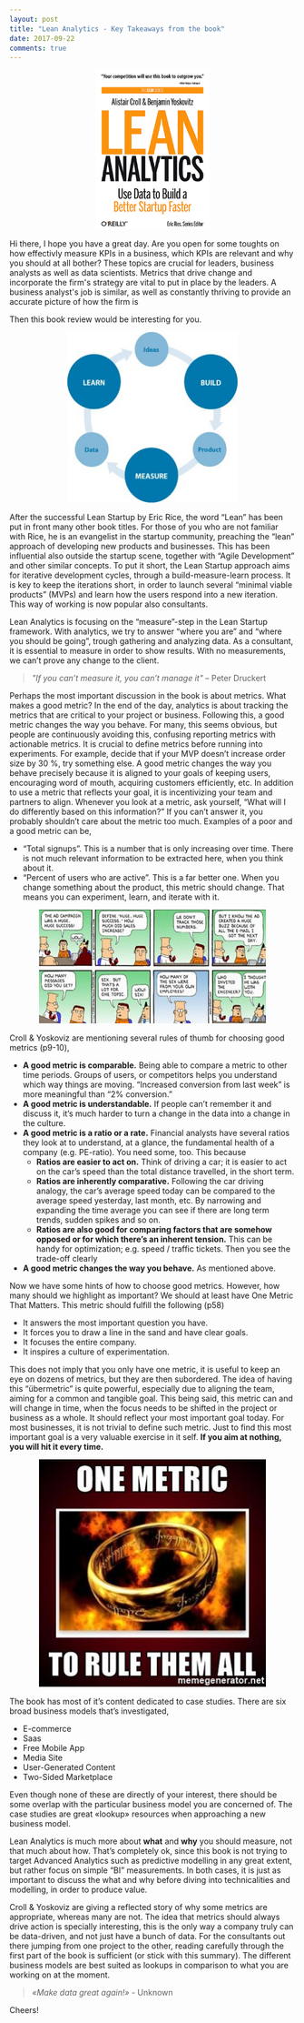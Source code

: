 ```yaml
---
layout: post
title: "Lean Analytics - Key Takeaways from the book"
date: 2017-09-22
comments: true
---
```




<p align="center">
  <img width="200" height="280" src="/figs/lean-analytics/book-cover-full_2.png">
</p>


Hi there, I hope you have a great day. Are you open for some toughts on how effectivly measure KPIs in a business, which KPIs are relevant and why you should at all bother? These topics are crucial for leaders, business analysts as well as data scientists. Metrics that drive change and incorporate the firm's strategy are vital to put in place by the leaders. A business analyst's job is similar, as well as constantly thriving to provide an accurate picture of how the firm is 

Then this book review would be interesting for you.  




<p align="center">
  <img width="300" height="300" src="/figs/lean-analytics/lean_circle.jpg">
</p>




After the successful Lean Startup by Eric Rice, the word “Lean” has been put 
in front many other book titles. For those of you who are not familiar with Rice, he is an
evangelist in the startup community, preaching the “lean” approach of developing new products 
and businesses. This has been influential also outside the startup scene, together with 
“Agile Development” and other similar concepts. To put it short, the Lean Startup approach 
aims for iterative development cycles, through a build-measure-learn process. It is key to 
keep the iterations short, in order to launch several “minimal viable products” (MVPs) and 
learn how the users respond into a new iteration. This way of working is now popular also consultants. 

Lean Analytics is focusing on the “measure”-step in the Lean Startup framework. With analytics, 
we try to answer “where you are” and “where you should be going”, trough gathering and analyzing data. 
As a consultant, it is essential to measure in order to show results. With no measurements, we can’t prove any change to the client.


 > *"If you can’t measure it, you can’t manage it"* – Peter Druckert


Perhaps the most important discussion in the book is about metrics. What makes a good metric? In the end of the day, analytics is about tracking the metrics that are critical to your project or business. Following this, a good metric changes the way you behave. For many, this seems obvious, but people are continuously avoiding this, confusing reporting metrics with actionable metrics. 
It is crucial to define metrics before running into experiments. For example, decide that if your MVP doesn’t increase order size by 30 %, try something else. A good metric changes the way you behave precisely because it is aligned to your goals of keeping users, encouraging word of mouth, acquiring customers efficiently, etc. 
In addition to use a metric that reflects your goal, it is incentivizing your team and partners to align. Whenever you look at a metric, ask yourself, “What will I do differently based on this information?” If you can’t answer it, you probably shouldn’t care about the metric too much. Examples of a poor and a good metric can be,
* “Total signups”. This is a number that is only increasing over time. There is not much relevant information to be extracted here, when you think about it.
* “Percent of users who are active”. This is a far better one. When you change something about the product, this metric should change. That means you can experiment, learn, and iterate with it. 

<p align="center">
  <img width="400" height="200" src="/figs/lean-analytics/dilbert_campaign.jpg">
</p>


Croll & Yoskoviz are mentioning several rules of thumb for choosing good metrics (p9-10),

* **A good metric is comparable.** Being able to compare a metric to other time periods. Groups of users, or competitors helps you understand which way things are moving. “Increased conversion from last week” is more meaningful than “2% conversion.” 
* **A good metric is understandable.** If people can’t remember it and discuss it, it’s much harder to turn a change in the data into a change in the culture. 
* **A good metric is a ratio or a rate.** Financial analysts have several ratios they look at to understand, at a glance, the fundamental health of a company (e.g. PE-ratio). You need some, too. This because
  * **Ratios are easier to act on.** Think of driving a car; it is easier to act on the car’s speed than the total distance travelled, in the short term. 
  * **Ratios are inherently comparative.** Following the car driving analogy, the car’s average speed today can be compared to the average speed yesterday, last month, etc. By narrowing and expanding the time average you can see if there are long term trends, sudden spikes and so on.
  * **Ratios are also good for comparing factors that are somehow opposed or for which there’s an inherent tension.** This can be handy for optimization; e.g. speed / traffic tickets. Then you see the trade-off clearly
* **A good metric changes the way you behave.** As mentioned above.


Now we have some hints of how to choose good metrics. However, how many should we highlight as important? We should at least have One Metric That Matters. This metric should fulfill the following (p58)

* It answers the most important question you have. 
* It forces you to draw a line in the sand and have clear goals.
* It focuses the entire company.
* It inspires a culture of experimentation.

This does not imply that you only have one metric, it is useful to keep an eye on dozens of metrics, but they are then subordered. The idea of having this “übermetric” is quite powerful, especially due to aligning the team, aiming for a common and tangible goal. This being said, this metric can and will change in time, when the focus needs to be shifted in the project or business as a whole. It should reflect your most important goal today. For most businesses, it is not trivial to define such metric. Just to find this most important goal is a very valuable exercise in it self. **If you aim at nothing, you will hit it every time.**


<p align="center">
  <img width="400" height="400" src="/figs/lean-analytics/onemetric.jpg">
</p>


The book has most of it’s content dedicated to case studies. There are six broad business models that’s investigated, 
* E-commerce
* Saas
* Free Mobile App
* Media Site
* User-Generated Content
* Two-Sided Marketplace

Even though none of these are directly of your interest, there should be some overlap with the particular business model you are concerned of. The case studies are great «lookup» resources when approaching a new business model. 

Lean Analytics is much more about **what** and **why** you should measure, not that much about how. That’s completely ok, since this book is not trying to target Advanced Analytics such as predictive modelling in any great extent, but rather focus on simple “BI” measurements. In both cases, it is just as important to discuss the what and why before diving into technicalities and modelling, in order to produce value.

Croll & Yoskoviz are giving a reflected story of why some metrics are appropriate, whereas many are not. The idea that metrics should always drive action is specially interesting, this is the only way a company truly can be data-driven, and not just have a bunch of data. For the consultants out there jumping from one project to the other, reading carefully through the first part of the book is sufficient (or stick with this summary). The different business models are best suited as lookups in comparison to what you are working on at the moment. 

> *«Make data great again!»* - Unknown



Cheers!













